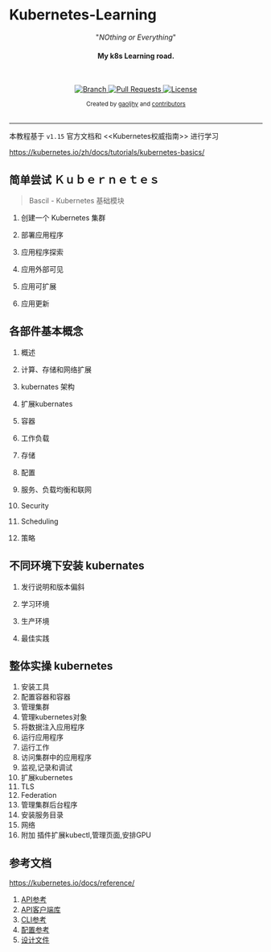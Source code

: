 # Kubernetes-Learning


<p align="center">"<i>NOthing or Everything</i>"</p>

<h4 align="center">My k8s Learning road.</h4>

<br>

<p align="center">
  <a href="https://github.com/gaoljhy/Kubernetes-Learning/tree/master">
    <img src="https://img.shields.io/badge/Branch-master-green.svg?longCache=true"
        alt="Branch">
  </a>
  <a href="https://github.com/gaoljhy/Kubernetes-Learning/pulls">
    <img src="https://img.shields.io/badge/PRs-welcome-brightgreen.svg?longCache=true"
        alt="Pull Requests">
  </a>
  <a href="https://github.com/gaoljhy/Kubernetes-Learning/blob/master/LICENSE">
    <img src="https://img.shields.io/badge/License-MIT-blue.svg?longCache=true"
        alt="License">
  </a>
</p>

<div align="center">
  <sub>Created by
  <a href="http://grj321.com">gaoljhy</a> and
  <a href="https://github.com/gaoljhy/Kubernetes-Learning/contributors">
    contributors
  </a>
</div>

<br>

****

本教程基于 `v1.15` 官方文档和 <<Kubernetes权威指南>> 进行学习

<https://kubernetes.io/zh/docs/tutorials/kubernetes-basics/>



## 简单尝试 Ｋｕｂｅｒｎｅｔｅｓ

> Bascil - Kubernetes 基础模块

1. 创建一个 Kubernetes 集群

2. 部署应用程序

3. 应用程序探索

4. 应用外部可见

5. 应用可扩展

6. 应用更新

## 各部件基本概念

1. 概述

2. 计算、存储和网络扩展

3. kubernates 架构

4. 扩展kubernates

5. 容器

6. 工作负载

7. 存储

8. 配置

9. 服务、负载均衡和联网

10. Security

11. Scheduling

12. 策略

## 不同环境下安装 kubernates 

1. 发行说明和版本偏斜

2. 学习环境

3. 生产环境

4. 最佳实践

## 整体实操 kubernetes

1. 安装工具
2. 配置容器和容器
3. 管理集群
4. 管理kubernetes对象
5. 将数据注入应用程序
6. 运行应用程序
7. 运行工作
8. 访问集群中的应用程序
9. 监视,记录和调试
10. 扩展kubernetes
11. TLS 
12. Federation
13. 管理集群后台程序
14. 安装服务目录
15. 网络
16. 附加 插件扩展kubectl,管理页面,安排GPU

## 参考文档

<https://kubernetes.io/docs/reference/>

1. [API参考](https://kubernetes.io/docs/reference/#api-reference)
2. [API客户端库](https://kubernetes.io/docs/reference/#api-client-libraries)
3. [CLI参考](https://kubernetes.io/docs/reference/#cli-reference)
4. [配置参考](https://kubernetes.io/docs/reference/#config-reference)
5. [设计文件](https://kubernetes.io/docs/reference/#design-docs)
